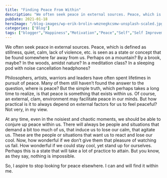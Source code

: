 ```yaml
---
title: "Finding Peace From Within"
description: "We often seek peace in external sources. Peace, which is defined as stillness, quiet, calm, lack of violence, etc. is seen as a state or concept that be found somewhere far away from us. Perhaps on a mountain? By a brook, maybe? In the woods, amidst nature? In a meditation class? In a sleeping pod [&hellip;]"
pubDate: 2021-01-18
heroImage: "/blog-images/wp-erik-brolin-wmznegkcsmw-unsplash-scaled.jpg"
categories: ["Blog"]
tags: ["blogger","Happiness","Motivation","Peace","Self","Self Improvement","thedeveloperstory","writer"]
---
```


We often seek peace in external sources. Peace, which is defined as stillness, quiet, calm, lack of violence, etc. is seen as a state or concept that be found somewhere far away from us. Perhaps on a mountain? By a brook, maybe? In the woods, amidst nature? In a meditation class? In a sleeping pod with noise cancellation headphones?

Philosophers, artists, warriors and leaders have often spent lifetimes in pursuit of peace. Many of them still haven’t found the answer to the question, where is peace? But the simple truth, which perhaps takes a long time to realize, is that peace is something that exists within us. Of course, an external, clam, environment may facilitate peace in our minds. But how practical is it to always depend on external factors for us to feel peaceful? Not very, in my view.

At any time, even in the noisiest and chaotic moments, we should be able to conjure up peace within us. There will always be people and situations that demand a bit too much of us, that induce us to lose our calm, that agitate us. These are the people or situations that want us to react and lose our cool. Now, how wonderful if we don’t give them that pleasure of watching us fail. How wonderful if we could stay cool, yet stand up for ourselves. Perhaps this is a state that will take a lot of practice to attain. But you know, as they say, nothing is impossible.

So, I aspire to stop looking for peace elsewhere. I can and will find it within me.